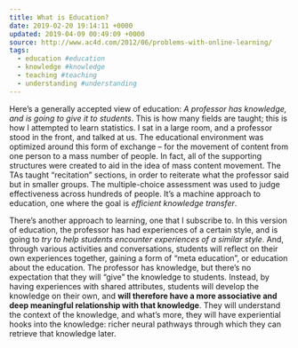 ```yaml
---
title: What is Education?
date: 2019-02-20 19:14:11 +0000
updated: 2019-04-09 00:49:09 +0000
source: http://www.ac4d.com/2012/06/problems-with-online-learning/
tags:
  - education #education
  - knowledge #knowledge
  - teaching #teaching
  - understanding #understanding
---
```

Here’s a generally accepted view of education: *A professor has knowledge, and is going to give it to students*. This is how many fields are taught; this is how I attempted to learn statistics. I sat in a large room, and a professor stood in the front, and talked at us. The educational environment was optimized around this form of exchange – for the movement of content from one person to a mass number of people. In fact, all of the supporting structures were created to aid in the idea of mass content movement. The TAs taught “recitation” sections, in order to reiterate what the professor said but in smaller groups. The multiple-choice assessment was used to judge effectiveness across hundreds of people. It’s a machine approach to education, one where the goal is *efficient knowledge transfer*.  

There’s another approach to learning, one that I subscribe to. In this version of education, the professor has had experiences of a certain style, and is going to *try to help students encounter experiences of a similar style*. And, through various activities and conversations, students will reflect on their own experiences together, gaining a form of “meta education”, or education about the education. The professor has knowledge, but there’s no expectation that they will “give” the knowledge to students. Instead, by having experiences with shared attributes, students will develop the knowledge on their own, and __will therefore have a more associative and deep meaningful relationship with that knowledge__. They will understand the context of the knowledge, and what’s more, they will have experiential hooks into the knowledge: richer neural pathways through which they can retrieve that knowledge later.
